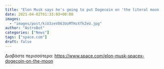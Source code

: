 ```yaml
---
title: "Elon Musk says he's going to put Dogecoin on 'the literal moon'"
date: 2021-04-02T01:33:03+00:00
images:
  - "images/post/kiU3zeV863UoMTHzXfkZeU.jpg"
author: "AstroBot"
categories: ["News"]
tags: ["space.com"]
draft: false
---
```




Διαβάστε περισσότερα: https://www.space.com/elon-musk-spacex-dogecoin-on-the-moon
